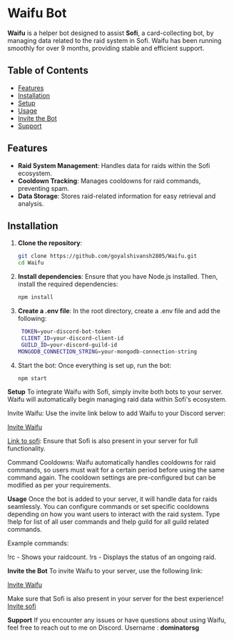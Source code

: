 # Waifu Bot

**Waifu** is a helper bot designed to assist **Sofi**, a card-collecting bot, by managing data related to the raid system in Sofi. Waifu has been running smoothly for over 9 months, providing stable and efficient support.

## Table of Contents
- [Features](#features)
- [Installation](#installation)
- [Setup](#setup)
- [Usage](#usage)
- [Invite the Bot](#invite-the-bot)
- [Support](#support)

## Features
- **Raid System Management**: Handles data for raids within the Sofi ecosystem.
- **Cooldown Tracking**: Manages cooldowns for raid commands, preventing spam.
- **Data Storage**: Stores raid-related information for easy retrieval and analysis.

## Installation

1. **Clone the repository**:
   ```bash
   git clone https://github.com/goyalshivansh2805/Waifu.git
   cd Waifu
2. **Install dependencies**: Ensure that you have Node.js installed. Then, install the required dependencies:
     ```bash
     npm install
3. **Create a .env file**: In the root directory, create a .env file and add the following:
   ```bash
    TOKEN=your-discord-bot-token
    CLIENT_ID=your-discord-client-id
    GUILD_ID=your-discord-guild-id
   MONGODB_CONNECTION_STRING=your-mongodb-connection-string
4. Start the bot: Once everything is set up, run the bot:
   ```bash
   npm start


**Setup**
   To integrate Waifu with Sofi, simply invite both bots to your server. Waifu will automatically begin managing raid data within Sofi's ecosystem.
   
   Invite Waifu: Use the invite link below to add Waifu to your Discord server:
   
   [Invite Waifu](https://discord.com/oauth2/authorize?client_id=1147915233202024489)
   
   [Link to sofi](https://discord.com/oauth2/authorize?client_id=853629533855809596&permissions=388176&scope=applications.commands%20bot): Ensure that Sofi is also present in your server for full functionality.

Command Cooldowns: Waifu automatically handles cooldowns for raid commands, so users must wait for a certain period before using the same command again. The cooldown settings are pre-configured but can be modified as per your requirements.
  
**Usage**
   Once the bot is added to your server, it will handle data for raids seamlessly. You can configure commands or set specific cooldowns depending on how you want users to interact with the raid system.
   Type !help for list of all user commands and !help guild for all guild related commands.

   Example commands:
   
   !rc - Shows your raidcount.
   !rs  - Displays the status of an ongoing raid.

**Invite the Bot**
   To invite Waifu to your server, use the following link:
   
   [Invite Waifu](https://discord.com/oauth2/authorize?client_id=1147915233202024489)
   
   Make sure that Sofi is also present in your server for the best experience! [Invite sofi](https://discord.com/oauth2/authorize?client_id=853629533855809596&permissions=388176&scope=applications.commands%20bot)

**Support**
   If you encounter any issues or have questions about using Waifu, feel free to reach out to me on Discord.
   Username : **dominatorsg**
